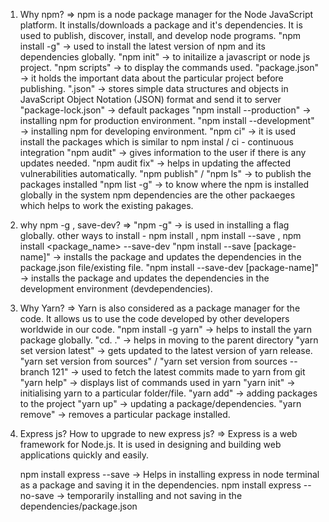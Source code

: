 1) Why npm?
=> npm is a node package manager for the Node JavaScript platform. 
   It installs/downloads a package and it's dependencies.
   It is used to publish, discover, install, and develop node programs.
   "npm install -g"               -> used to install the latest version of npm and its dependencies globally.
   "npm init"                  -> to initailize a javascript or node js project.
   "npm scripts"               -> to display the commands used.
   "package.json"              -> it holds the important data about the particular project before publishing.
   ".json"                     -> stores simple data structures and objects in JavaScript Object Notation (JSON) format and send it to server
   "package-lock.json"         -> default packages
   "npm install --production"  -> installing npm for production environment. 
   "npm install --development" -> installing npm for developing environment.
   "npm ci"                    -> it is used install the packages which is similar to npm instal / ci - continuous integration
   "npm audit"                 -> gives information to the user if there is any updates needed.
   "npm audit fix"             -> helps in updating the affected vulnerabilities automatically.
   "npm publish" / "npm ls"    -> to publish the packages installed 
   "npm list -g"               -> to know where the npm is installed globally in the system
   npm dependencies are the other packaeges which helps to work the existing pakages.

2) why npm -g , save-dev?
=> "npm -g" -> is used in installing a flag globally.
   other ways to install -  npm install <packagename> , npm install <packagename> --save , npm install <package_name> --save-dev
       "npm install --save [package-name]"      -> installs the package and updates the dependencies in the package.json file/existing file. 
       "npm install --save-dev [package-name]"  -> installs the package and updates the dependencies in the development environment       (devdependencies).

3) Why Yarn?
=> Yarn is also considered as a package manager for the code. 
   It allows us to use the code developed by other developers worldwide in our code.
   "npm install -g yarn"      -> helps to install the yarn package globally.
   "cd. ."                    -> helps in moving to the parent directory
   "yarn set version latest"  -> gets updated to the latest version of yarn release.
   "yarn set version from sources" / "yarn set version from sources --branch 121" -> used to fetch the latest commits made to yarn from git
   "yarn help"                -> displays list of commands used in yarn
   "yarn init"                -> initialising yarn to a particular folder/file.
   "yarn add"                 -> adding packages to the project
   "yarn up"                  -> updating a package/dependencies.
   "yarn remove"              -> removes a particular package installed.

4) Express js? How to upgrade to new express js?
=> Express is a web framework for Node.js.
   It is used in designing and building web applications quickly and easily.

   
   npm install express --save            -> Helps in installing express in node terminal as a package and saving it in the dependencies.
   npm install express --no-save         -> temporarily installing and not saving in the dependencies/package.json
   